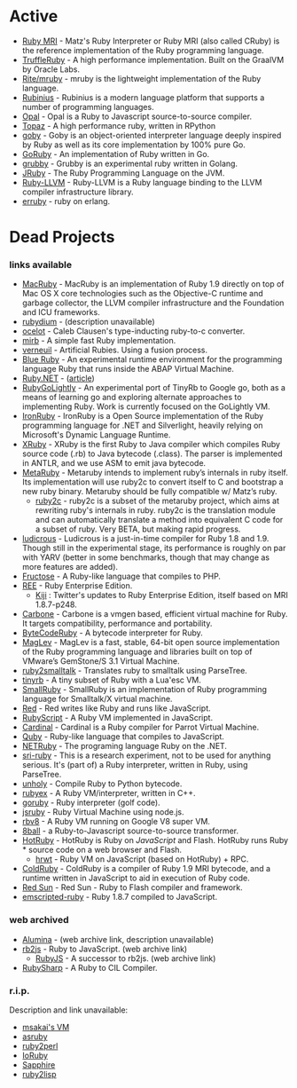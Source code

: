 # Active
* [Ruby MRI](https://github.com/ruby/ruby) - Matz's Ruby Interpreter or Ruby MRI (also called CRuby) is the reference implementation of the Ruby programming language.
* [TruffleRuby](https://github.com/oracle/truffleruby) - A high performance implementation. Built on the GraalVM by Oracle Labs.
* [Rite/mruby](https://github.com/mruby/mruby) - mruby is the lightweight implementation of the Ruby language.
* [Rubinius](https://github.com/rubinius/rubinius) - Rubinius is a modern language platform that supports a number of programming languages.
* [Opal](https://github.com/opal/opal#readme) - Opal is a Ruby to Javascript source-to-source compiler.
* [Topaz](https://github.com/topazproject/topaz) - A high performance ruby, written in RPython
* [goby](https://github.com/goby-lang/goby) - Goby is an object-oriented interpreter language deeply inspired by Ruby as well as its core implementation by 100% pure Go.
* [GoRuby](https://github.com/goruby/goruby) - An implementation of Ruby written in Go.
* [grubby](https://github.com/grubby/grubby) - Grubby is an experimental ruby written in Golang.
* [JRuby](http://www.jruby.org/) - The Ruby Programming Language on the JVM.
* [Ruby-LLVM](https://github.com/ruby-llvm/ruby-llvm) - Ruby-LLVM is a Ruby language binding to the LLVM compiler infrastructure library.
* [erruby](https://github.com/johnlinvc/erruby) - ruby on erlang.


# Dead Projects
### links available
* [MacRuby](http://macruby.org/) - MacRuby is an implementation of Ruby 1.9 directly on top of Mac OS X core technologies such as the Objective-C runtime and garbage collector, the LLVM compiler infrastructure and the Foundation and ICU frameworks.
* [rubydium](https://github.com/lypanov/rubydium) - (description unavailable)
* [ocelot](https://github.com/cout/ocelot) - Caleb Clausen's type-inducting ruby-to-c converter.
* [mirb](https://github.com/Zoxc/mirb) - A simple fast Ruby implementation.
* [verneuil](https://github.com/kschiess/verneuil) - Artificial Rubies. Using a fusion process.
* [Blue Ruby](http://wiki.sdn.sap.com/wiki/display/Research/BlueRuby) - An experimental runtime environment for the programming language Ruby that runs inside the ABAP Virtual Machine.
* [Ruby.NET](https://code.google.com/p/rubydotnetcompiler/) - ([article](https://programmingzen.com/rubynet-is-dead/))
* [RubyGoLightly](https://github.com/feyeleanor/RubyGoLightly) - An experimental port of TinyRb to Google go, both as a means of learning go and exploring alternate approaches to implementing Ruby. Work is currently focused on the GoLightly VM.
* [IronRuby](http://www.ironruby.net/) - IronRuby is a Open Source implementation of the Ruby programming language for .NET and Silverlight, heavily relying on Microsoft's Dynamic Language Runtime.
* [XRuby](https://code.google.com/p/xruby/) - XRuby is the first Ruby to Java compiler which compiles Ruby source code (.rb) to Java bytecode (.class). The parser is implemented in ANTLR, and we use ASM to emit java bytecode.
* [MetaRuby](https://github.com/seattlerb/metaruby) - Metaruby intends to implement ruby’s internals in ruby itself. Its implementation will use ruby2c to convert itself to C and bootstrap a new ruby binary. Metaruby should be fully compatible w/ Matz’s ruby.
  * [ruby2c](https://github.com/seattlerb/ruby_to_c) - ruby2c is a subset of the metaruby project, which aims at rewriting ruby's internals in ruby. ruby2c is the translation module and can automatically translate a method into equivalent C code for a subset of ruby. Very BETA, but making rapid progress.
* [ludicrous](http://rubystuff.org/ludicrous/) - Ludicrous is a just-in-time compiler for Ruby 1.8 and 1.9. Though still in the experimental stage, its performance is roughly on par with YARV (better in some benchmarks, though that may change as more features are added).
* [Fructose](https://github.com/charliesome/Fructose) - A Ruby-like language that compiles to PHP.
* [REE](http://www.rubyenterpriseedition.com/) - Ruby Enterprise Edition.
  * [Kiji](https://github.com/twitter-forks/rubyenterpriseedition187-248) : Twitter's updates to Ruby Enterprise Edition, itself based on MRI 1.8.7-p248.
* [Carbone](http://www.nongnu.org/carbone/) - Carbone  is a  vmgen based,  efficient virtual  machine for  Ruby. It targets compatibility, performance and portability.
* [ByteCodeRuby](https://bitbucket.org/georgem/bytecoderuby) - A bytecode interpreter for Ruby.
* [MagLev](http://maglev.github.com/) - MagLev is a fast, stable, 64-bit open source implementation of the Ruby programming language and libraries built on top of VMware’s GemStone/S 3.1 Virtual Machine.
* [ruby2smalltalk](https://github.com/seattlerb/ruby2smalltalk) - Translates ruby to smalltalk using ParseTree.
* [tinyrb](https://github.com/macournoyer/tinyrb) - A tiny subset of Ruby with a Lua'esc VM.
* [SmallRuby](https://swing.fit.cvut.cz/projects/smallruby) - SmallRuby is an implementation of Ruby programming language for Smalltalk/X virtual machine.
* [Red](https://github.com/zhhz/red) - Red writes like Ruby and runs like JavaScript.
* [RubyScript](https://github.com/judofyr/rubyscript) - A Ruby VM implemented in JavaScript.
* [Cardinal](https://github.com/parrot/cardinal) - Cardinal is a Ruby compiler for Parrot Virtual Machine.
* [Quby](https://github.com/PlayMyCode/Quby) - Ruby-like language that compiles to JavaScript.
* [NETRuby](https://osdn.net/projects/netruby/) - The programing language Ruby on the .NET.
* [sri-ruby](http://code.google.com/p/sri-ruby/) - This is a research experiment, not to be used for anything serious. It's (part of) a Ruby interpreter, written in Ruby, using ParseTree.
* [unholy](https://github.com/whymirror/unholy) - Compile Ruby to Python bytecode.
* [rubyex](https://github.com/kivikakk/rubyex) - A Ruby VM/interpreter, written in C++.
* [goruby](http://rbjl.net/34-do-you-know-the-official-ruby-interpreter-goruby) - Ruby interpreter (golf code).
* [jsruby](https://github.com/ysbaddaden/jsruby) - Ruby Virtual Machine using node.js.
* [rbv8](https://github.com/macournoyer/rbv8) - A Ruby VM running on Google V8 super VM.
* [8ball](https://github.com/mattknox/8ball) - a Ruby-to-Javascript source-to-source transformer.
* [HotRuby](https://github.com/oneup/hotruby) - HotRuby is Ruby on _JavaScript_ and Flash. HotRuby runs Ruby * source code on a web browser and Flash.
  * [hrwt](https://github.com/gimite/hrwt) - Ruby VM on JavaScript (based on HotRuby) + RPC.
* [ColdRuby](https://github.com/whitequark/coldruby) - ColdRuby is a compiler of Ruby 1.9 MRI bytecode, and a runtime written in JavaScript to aid in execution of Ruby code.
* [Red Sun](https://github.com/jonathanbranam/redsun) - Red Sun - Ruby to Flash compiler and framework.
* [emscripted-ruby](https://github.com/replit/emscripted-ruby) - Ruby 1.8.7 compiled to JavaScript.
### web archived
* [Alumina](https://web.archive.org/web/20050418024635/http://www.alumina-vm.org:8080/AluminaWiki) - (web archive link, description unavailable)
* [rb2js](https://web.archive.org/web/20161228094453/http://rb2js.rubyforge.org) - Ruby to JavaScript. (web archive link)
  * [RubyJS](https://web.archive.org/web/20120604193530/http://www.ntecs.de:80/blog/articles/2007/01/08/rubyjs-javascript-no-thank-you/) - A successor to rb2js. (web archive link)
* [RubySharp](https://web.archive.org/web/20140626103826/http://www.rubyclr.com/) - A Ruby to CIL Compiler.
### r.i.p.
Description and link unavailable:
* [msakai's VM]()
* [asruby]()
* [ruby2perl]()
* [IoRuby]()
* [Sapphire]()
* [ruby2lisp]()